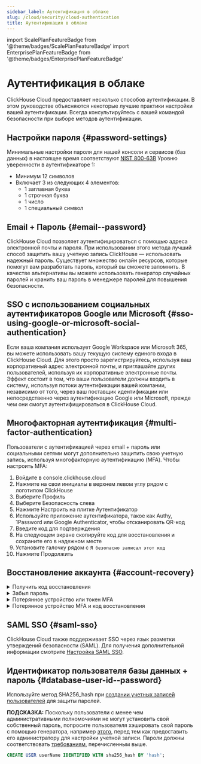 ```yaml
---
sidebar_label: Аутентификация в облаке
slug: /cloud/security/cloud-authentication
title: Аутентификация в облаке
---
```


import ScalePlanFeatureBadge from '@theme/badges/ScalePlanFeatureBadge'
import EnterprisePlanFeatureBadge from '@theme/badges/EnterprisePlanFeatureBadge'


# Аутентификация в облаке

ClickHouse Cloud предоставляет несколько способов аутентификации. В этом руководстве объясняются некоторые лучшие практики настройки вашей аутентификации. Всегда консультируйтесь с вашей командой безопасности при выборе методов аутентификации.

## Настройки пароля {#password-settings}

Минимальные настройки пароля для нашей консоли и сервисов (баз данных) в настоящее время соответствуют [NIST 800-63B](https://pages.nist.gov/800-63-3/sp800-63b.html#sec4) Уровню уверенности в аутентификаторе 1:
- Минимум 12 символов
- Включает 3 из следующих 4 элементов:
   - 1 заглавная буква
   - 1 строчная буква
   - 1 число
   - 1 специальный символ

## Email + Пароль {#email--password}

ClickHouse Cloud позволяет аутентифицироваться с помощью адреса электронной почты и пароля. При использовании этого метода лучший способ защитить вашу учетную запись ClickHouse — использовать надежный пароль. Существует множество онлайн ресурсов, которые помогут вам разработать пароль, который вы сможете запомнить. В качестве альтернативы вы можете использовать генератор случайных паролей и хранить ваш пароль в менеджере паролей для повышения безопасности.

## SSO с использованием социальных аутентификаторов Google или Microsoft {#sso-using-google-or-microsoft-social-authentication}

Если ваша компания использует Google Workspace или Microsoft 365, вы можете использовать вашу текущую систему единого входа в ClickHouse Cloud. Для этого просто зарегистрируйтесь, используя ваш корпоративный адрес электронной почты, и приглашайте других пользователей, используя их корпоративные электронные почты. Эффект состоит в том, что ваши пользователи должны входить в систему, используя потоки аутентификации вашей компании, независимо от того, через ваш поставщик идентификации или непосредственно через аутентификацию Google или Microsoft, прежде чем они смогут аутентифицироваться в ClickHouse Cloud.

## Многофакторная аутентификация {#multi-factor-authentication}

Пользователи с аутентификацией через email + пароль или социальными сетями могут дополнительно защитить свою учетную запись, используя многофакторную аутентификацию (MFA). Чтобы настроить MFA:
1. Войдите в console.clickhouse.cloud
2. Нажмите на свои инициалы в верхнем левом углу рядом с логотипом ClickHouse
3. Выберите Профиль
4. Выберите Безопасность слева
5. Нажмите Настроить на плитке Аутентификатор
6. Используйте приложение аутентификатора, такое как Authy, 1Password или Google Authenticator, чтобы отсканировать QR-код
7. Введите код для подтверждения
8. На следующем экране скопируйте код для восстановления и сохраните его в надежном месте
9. Установите галочку рядом с `Я безопасно записал этот код`
10. Нажмите Продолжить

## Восстановление аккаунта {#account-recovery}

<details> 
   <summary>Получить код восстановления</summary>

   Если вы ранее зарегистрировались в MFA и либо не создали, либо потеряли свой код восстановления, выполните следующие шаги, чтобы получить новый код восстановления:
   1. Перейдите на https://console.clickhouse.cloud
   2. Войдите с помощью своих учетных данных и MFA
   3. Перейдите в свой профиль в верхнем левом углу
   4. Нажмите Безопасность слева
   5. Нажмите на корзину рядом с вашим приложением аутентификатора
   6. Нажмите Удалить приложение аутентификатор
   7. Введите свой код и нажмите Продолжить
   8. Нажмите Настроить в разделе Аутентификатор
   9. Отсканируйте QR-код и введите новый код
   10. Скопируйте свой код восстановления и сохраните его в надежном месте
   11. Установите галочку рядом с `Я безопасно записал этот код`
   12. Нажмите Продолжить
   
</details>
<details>
   <summary>Забыл пароль</summary>

   Если вы забыли свой пароль, выполните следующие шаги для самостоятельного восстановления:
   1. Перейдите на https://console.clickhouse.cloud
   2. Введите свой адрес электронной почты и нажмите Продолжить
   3. Нажмите Забыл свой пароль?
   4. Нажмите Отправить ссылку для сброса пароля
   5. Проверьте свою электронную почту и нажмите Сбросить пароль в письме
   6. Введите свой новый пароль, подтвердите пароль и нажмите Обновить пароль
   7. Нажмите Назад для входа
   8. Войдите в систему обычно с вашим новым паролем
            
</details>
<details>
   <summary>Потерянное устройство или токен MFA</summary>

   Если вы потеряли ваше устройство MFA или удалили свой токен, выполните следующие шаги для восстановления и создания нового токена:
   1. Перейдите на https://console.clickhouse.cloud
   2. Введите свои учетные данные и нажмите Продолжить
   3. На экране многофакторной аутентификации нажмите Отмена
   4. Нажмите Код восстановления
   5. Введите код и нажмите Продолжить
   6. Скопируйте новый код восстановления и сохраните его в надежном месте
   7. Установите галочку рядом с `Я безопасно записал этот код` и нажмите Продолжить
   8. После входа перейдите в свой профиль в верхнем левом углу
   9. Нажмите Безопасность в верхнем левом углу
   10. Нажмите на иконку корзины рядом с приложением аутентификатора, чтобы удалить ваш старый аутентификатор
   11. Нажмите Удалить приложение аутентификатор
   12. Когда будет предложено выполнить многофакторную аутентификацию, нажмите Отмена
   13. Нажмите Код восстановления
   14. Введите свой код восстановления (это новый код, сгенерированный на шаге 7) и нажмите Продолжить
   15. Скопируйте новый код восстановления и сохраните его в надежном месте - это запасной вариант на случай, если вы покинете экран во время процесса удаления
   16. Установите галочку рядом с `Я безопасно записал этот код` и нажмите Продолжить
   17. Следуйте вышеуказанному процессу для настройки нового фактора MFA
       
</details>
<details>
   <summary>Потерянное устройство MFA и код восстановления</summary>

   Если вы потеряли ваше устройство MFA И код восстановления или вы потеряли ваше устройство MFA и никогда не получали код восстановления, выполните следующие шаги для запроса сброса:

   **Подать заявку**: Если вы находитесь в организации, в которой есть другие административные пользователи, даже если вы пытаетесь получить доступ к организации для одного пользователя, попросите члена вашей организации, назначенного на роль администратора, войти в организацию и подать заявку на поддержку для сброса вашего MFA от вашего имени. Как только мы удостоверимся, что запрос прошел аутентификацию, мы сбросим вашу MFA и уведомим администратора. Войдите как обычно без MFA и перейдите в настройки профиля, чтобы зарегистрировать новый фактор, если хотите.

   **Сброс по электронной почте**: Если вы единственный пользователь в организации, подайте заявку на поддержку по электронной почте (support@clickhouse.com), используя адрес электронной почты, связанный с вашей учетной записью. Как только мы удостоверимся, что запрос поступил с правильного адреса электронной почты, мы сбросим вашу MFA И пароль. Получите доступ к вашей электронной почте, чтобы получить ссылку для сброса пароля. Настройте новый пароль, а затем перейдите в настройки профиля, чтобы зарегистрировать новый фактор, если хотите. 
   
</details>

## SAML SSO {#saml-sso}

<EnterprisePlanFeatureBadge feature="SAML SSO"/>

ClickHouse Cloud также поддерживает SSO через язык разметки утверждений безопасности (SAML). Для получения дополнительной информации смотрите [Настройка SAML SSO](/cloud/security/saml-setup).

## Идентификатор пользователя базы данных + пароль {#database-user-id--password}

Используйте метод SHA256_hash при [создании учетных записей пользователей](/sql-reference/statements/create/user.md) для защиты паролей.

**ПОДСКАЗКА:** Поскольку пользователи с менее чем административными полномочиями не могут установить свой собственный пароль, попросите пользователя хэшировать свой пароль с помощью генератора, например [этого](https://tools.keycdn.com/sha256-online-generator), перед тем как предоставить его администратору для настройки учетной записи. Пароли должны соответствовать [требованиям](#password-settings), перечисленным выше.

```sql
CREATE USER userName IDENTIFIED WITH sha256_hash BY 'hash';
```
